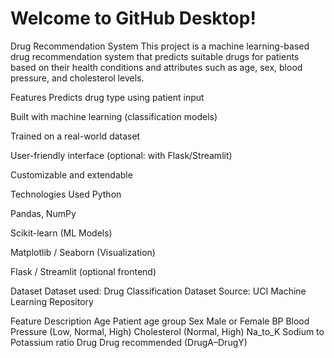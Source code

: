 # Welcome to GitHub Desktop!

Drug Recommendation System
This project is a machine learning-based drug recommendation system that predicts suitable drugs for patients based on their health conditions and attributes such as age, sex, blood pressure, and cholesterol levels.

Features
Predicts drug type using patient input

Built with machine learning (classification models)

Trained on a real-world dataset

User-friendly interface (optional: with Flask/Streamlit)

Customizable and extendable

Technologies Used
Python

Pandas, NumPy

Scikit-learn (ML Models)

Matplotlib / Seaborn (Visualization)

Flask / Streamlit (optional frontend)

Dataset
Dataset used: Drug Classification Dataset
Source: UCI Machine Learning Repository

Feature	Description
Age	Patient age group
Sex	Male or Female
BP	Blood Pressure (Low, Normal, High)
Cholesterol	(Normal, High)
Na_to_K	Sodium to Potassium ratio
Drug	Drug recommended (DrugA–DrugY)
